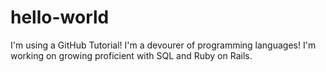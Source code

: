 # hello-world
I'm using a GitHub Tutorial!
I'm a devourer of programming languages! 
I'm working on growing proficient with SQL and Ruby on Rails.

